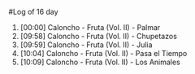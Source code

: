 #Log of 16 day

1. [00:00] Caloncho - Fruta (Vol. II) - Palmar
1. [09:58] Caloncho - Fruta (Vol. II) - Chupetazos
1. [09:59] Caloncho - Fruta (Vol. II) - Julia
1. [10:04] Caloncho - Fruta (Vol. II) - Pasa el Tiempo
1. [10:09] Caloncho - Fruta (Vol. II) - Los Animales
